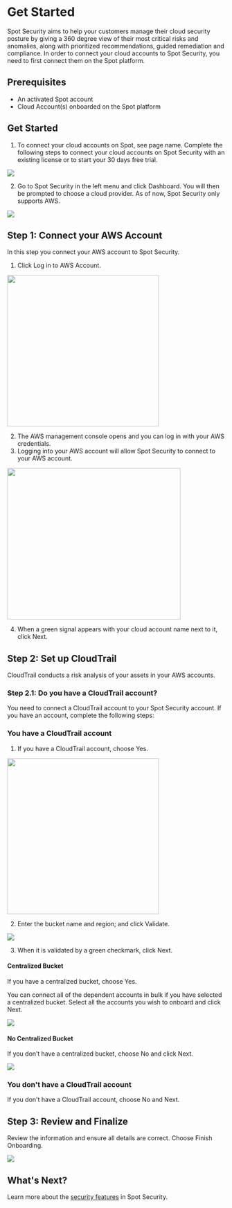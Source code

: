 <meta name="robots" content="noindex">

# Get Started

Spot Security aims to help your customers manage their cloud security posture by giving a 360 degree view of their most critical risks and anomalies, along with prioritized recommendations, guided remediation and compliance. In order to connect your cloud accounts to Spot Security, you need to first connect them on the Spot platform.

## Prerequisites
* An activated Spot account
* Cloud Account(s) onboarded on the Spot platform

## Get Started

1. To connect your cloud accounts on Spot, see page name. Complete the following steps to connect your cloud accounts on Spot Security with an existing license or to start your 30 days free trial.

<img src="/spot-security/_media/getting-started-a.png" />

2. Go to Spot Security in the left menu and click Dashboard. You will then be prompted to choose a cloud provider. As of now, Spot Security only supports AWS.

<img src="/spot-security/_media/getting-started-b.png" />

## Step 1: Connect your AWS Account
In this step you connect your AWS account to Spot Security.
1. Click Log in to AWS Account.

<img src="/spot-security/_media/getting-started-d1.png" width="350" height="350" />

2. The AWS management console opens and you can log in with your AWS credentials.
3. Logging into your AWS account will allow Spot Security to connect to your AWS account.

<img src="/spot-security/_media/getting-started-e1.png" width="400" height="350" />

4. When a green signal appears with your cloud account name next to it, click Next.

## Step 2: Set up CloudTrail

CloudTrail conducts a risk analysis of your assets in your AWS accounts.

### Step 2.1: Do you have a CloudTrail account?

You need to connect a CloudTrail account to your Spot Security account. If you have an account, complete the following steps:

### You have a CloudTrail account

1. If you have a CloudTrail account, choose Yes.

<img src="/spot-security/_media/getting-started-g1.png" width="350" height="360" />

2. Enter the bucket name and region; and click Validate.

<img src="/spot-security/_media/getting-started-j1.png" />

3. When it is validated by a green checkmark, click Next.

#### Centralized Bucket

If you have a centralized bucket, choose Yes.

You can connect all of the dependent accounts in bulk if you have selected a centralized bucket. Select all the accounts you wish to onboard and click Next.

<img src="/spot-security/_media/getting-started-h1.png" />

#### No Centralized Bucket

If you don’t have a centralized bucket, choose No and click Next.

<img src="/spot-security/_media/getting-started-i1.png" />

### You don't have a CloudTrail account

If you don't have a CloudTrail account, choose No and Next.

## Step 3: Review and Finalize

Review the information and ensure all details are correct. Choose Finish Onboarding.

<img src="/spot-security/_media/getting-started-k1.png" />

## What's Next?

Learn more about the [security features](spot-security/features/) in Spot Security.
